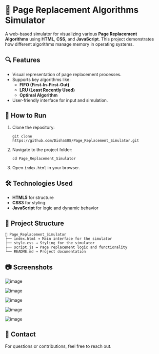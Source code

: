 # 📄 Page Replacement Algorithms Simulator

A web-based simulator for visualizing various **Page Replacement Algorithms** using **HTML**, **CSS**, and **JavaScript**. This project demonstrates how different algorithms manage memory in operating systems.

## 🔍 Features
- Visual representation of page replacement processes.
- Supports key algorithms like:
  - **FIFO (First-In-First-Out)**
  - **LRU (Least Recently Used)**
  - **Optimal Algorithm**
- User-friendly interface for input and simulation.

## 🚀 How to Run
1. Clone the repository:
   ```
   git clone https://github.com/DishaS08/Page_Replacement_Simulator.git
   ```
2. Navigate to the project folder:
   ```
   cd Page_Replacement_Simulator
   ```
3. Open `index.html` in your browser.

## 🛠️ Technologies Used
- **HTML5** for structure
- **CSS3** for styling
- **JavaScript** for logic and dynamic behavior

## 📂 Project Structure
```
📂 Page_Replacement_Simulator
├── index.html ➔ Main interface for the simulator
├── style.css ➔ Styling for the simulator
├── script.js ➔ Page replacement logic and functionality
└── README.md ➔ Project documentation
```

## 📷 Screenshots

![image](https://github.com/user-attachments/assets/9fbe84b3-240f-41d9-b919-2ce7e4100762)

![image](https://github.com/user-attachments/assets/73c900e3-4dcc-43b9-84ba-3c783f4f2982)

![image](https://github.com/user-attachments/assets/16823a1e-0276-4a7a-beb8-47c4823b6a1e)

![image](https://github.com/user-attachments/assets/cde14916-7203-4ccf-9038-7028af414b16)

![image](https://github.com/user-attachments/assets/08d012ab-1ea7-4388-bba3-456bb6f35839)


## 📧 Contact
For questions or contributions, feel free to reach out.

